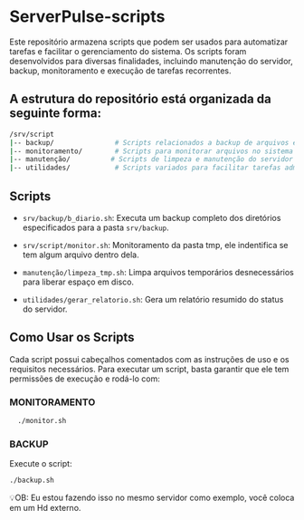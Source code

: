 # ServerPulse-scripts

Este repositório armazena scripts que podem ser usados para automatizar tarefas e facilitar o gerenciamento do sistema. Os scripts foram desenvolvidos para diversas finalidades, incluindo manutenção do servidor, backup, monitoramento e execução de tarefas recorrentes.

## A estrutura do repositório está organizada da seguinte forma:

```bash
/srv/script
|-- backup/               # Scripts relacionados a backup de arquivos e bancos de dados
|-- monitoramento/        # Scripts para monitorar arquivos no sistema
|-- manutenção/          # Scripts de limpeza e manutenção do servidor
|-- utilidades/           # Scripts variados para facilitar tarefas administrativas
```
## Scripts

- `srv/backup/b_diario.sh`: Executa um backup completo dos diretórios especificados para a pasta ```srv/backup```.

- `srv/script/monitor.sh`: Monitoramento da pasta tmp, ele indentifica se tem algum arquivo dentro dela.

- `manutenção/limpeza_tmp.sh`: Limpa arquivos temporários desnecessários para liberar espaço em disco.

- `utilidades/gerar_relatorio.sh`: Gera um relatório resumido do status do servidor.

## Como Usar os Scripts
Cada script possui cabeçalhos comentados com as instruções de uso e os requisitos necessários. Para executar um script, basta garantir que ele tem permissões de execução e rodá-lo com:

### MONITORAMENTO

```bash
  ./monitor.sh
```

### BACKUP
Execute o script:

```bash
./backup.sh
```

💡OB: Eu estou fazendo isso no mesmo servidor como exemplo, você coloca em um Hd externo.
